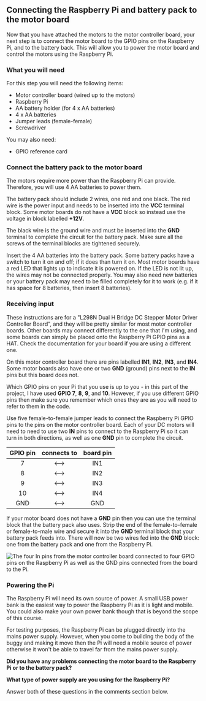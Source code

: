 [comment]: # (
Is this step open? Y/N
If so, short description of this step:
Related links:
Related files:
)

## Connecting the Raspberry Pi and battery pack to the motor board

Now that you have attached the motors to the motor controller board, your next step is to connect the motor board to  the GPIO pins on the Raspberry Pi, and to the battery back. This will allow you to power the motor board and control the motors using the Raspberry Pi.

### What you will need

For this step you will need the following items:

+ Motor controller board (wired up to the motors)
+ Raspberry Pi
+ AA battery holder (for 4 x AA batteries)
+ 4 x AA batteries
+ Jumper leads (female-female)
+ Screwdriver

You may also need:

+ GPIO reference card

### Connect the battery pack to the motor board

The motors require more power than the Raspberry Pi can provide. Therefore, you will use 4 AA batteries to power them.

The battery pack should include 2 wires, one red and one black. The red wire is the power input and needs to be inserted into the **VCC** terminal block. Some motor boards do not have a **VCC** block so instead use the voltage in block labelled **+12V**.

[comment]: # (
Mention the +5V block can be used to power another device, such as Arduino? Is the voltage too high for a Raspberry Pi?
)

The black wire is the ground wire and must be inserted into the **GND** terminal to complete the circuit for the battery pack. Make sure all the screws of the terminal blocks are tightened securely.

Insert the 4 AA batteries into the battery pack. Some battery packs have a switch to turn it on and off; if it does than turn it on. Most motor boards have a red LED that lights up to indicate it is powered on. If the LED is not lit up, the wires may not be connected properly. You may also need new batteries or your battery pack may need to be filled completely for it to work (e.g. if it has space for 8 batteries, then insert 8 batteries).

### Receiving input

These instructions are for a "L298N Dual H Bridge DC Stepper Motor Driver Controller Board", and they will be pretty similar for most motor controller boards. Other boards may connect differently to the one that I'm using, and some boards can simply be placed onto the Raspberry Pi GPIO pins as a HAT. Check the documentation for your board if you are using a different one.

On this motor controller board there are pins labelled **IN1**, **IN2**, **IN3**, and **IN4**. Some motor boards also have one or two **GND** (ground) pins next to the **IN** pins but this board does not.

Which GPIO pins on your Pi that you use is up to you - in this part of the project, I have used **GPIO 7**, **8**, **9**, and **10**. However, if you use different GPIO pins then make sure you remember which ones they are as you will need to refer to them in the code.

Use five female-to-female jumper leads to connect the Raspberry Pi GPIO pins to the pins on the motor controller board. Each of your DC motors will need to need to use two **IN** pins to connect to the Raspberry Pi so it can turn in both directions, as well as one **GND** pin to complete the circuit.

| GPIO pin   | connects to   | board pin   |
|:----------:|:-------------:|:-----------:|
|7           |<–>            |IN1          |
|8           |<–>            |IN2          |
|9           |<–>            |IN3          |
|10          |<–>            |IN4          |
|GND         |<–>            |GND          |

If your motor board does not have a **GND** pin then you can use the terminal block that the battery pack also uses. Strip the end of the female-to-female or female-to-male wire and secure it into the **GND** terminal block that your battery pack feeds into. There will now be two wires fed into the **GND** block: one from the battery pack and one from the Raspberry Pi.

![The four In pins from the motor controller board connected to four GPIO pins on the Raspberry Pi as well as the GND pins connected from the board to the Pi.](images/)

### Powering the Pi

The Raspberry Pi will need its own source of power. A small USB power bank is the easiest way to power the Raspberry Pi as it is light and mobile. You could also make your own power bank though that is beyond the scope of this course.

For testing purposes, the Raspberry Pi can be plugged directly into the mains power supply. However, when you come to building the body of the buggy and making it move then the Pi will need a mobile source of power otherwise it won't be able to travel far from the mains power supply.

**Did you have any problems connecting the motor board to the Raspberry Pi or to the battery pack?**

**What type of power supply are you using for the Raspberry Pi?**

Answer both of these questions in the  comments section below.
